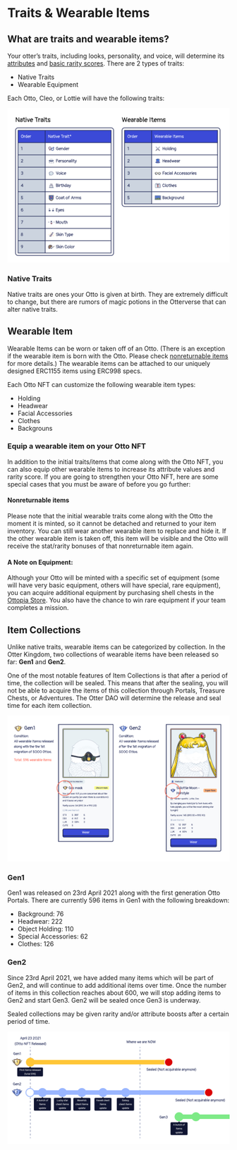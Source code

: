 # Traits & Wearable Items

## What are traits and wearable items?

Your otter’s traits, including looks, personality, and voice, will determine its [attributes](./attributes) and [basic rarity scores](./rarity-farming). There are 2 types of traits:

- Native Traits
- Wearable Equipment

Each Otto, Cleo, or Lottie will have the following traits:

![Traits and Wearable items](img/otto_trait_wearable_item.jpg)



### Native Traits <a href="#native-traits" id="native-traits"></a>

Native traits are ones your Otto is given at birth. They are extremely difficult to change, but there are rumors of magic potions in the Otterverse that can alter native traits.

## Wearable Item <a href="#wearable-item" id="wearable-item"></a>

Wearable Items can be worn or taken off of an Otto. (There is an exception if the wearable item is born with the Otto. Please check [nonreturnable items](#nonreturnable) for more details.​) The wearable items can be attached to our uniquely designed ERC1155 items using ERC998 specs.

Each Otto NFT can customize the following wearable item types:
- Holding
- Headwear
- Facial Accessories
- Clothes
- Backgrouns

### Equip a wearable item on your Otto NFT​ 

In addition to the initial traits/items that come along with the Otto NFT, you can also equip other wearable items to increase its attribute values and rarity score. If you are going to strengthen your Otto NFT, here are some special cases that you must be aware of before you go further:

#### Nonreturnable items <a href="#nonreturnable" id="nonreturnable"></a>

Please note that the initial wearable traits come along with the Otto the moment it is minted, so it cannot be detached and returned to your item inventory. You can still wear another wearable item to replace and hide it. If the other wearable item is taken off, this item will be visible and the Otto will receive the stat/rarity bonuses of that nonreturnable item again.

#### A Note on Equipment:

Although your Otto will be minted with a specific set of equipment (some will have very basic equipment, others will have special, rare equipment), you can acquire additional equipment by purchasing shell chests in the [Ottopia Store](./store). You also have the chance to win rare equipment if your team completes a mission.

## Item Collections  <a href="#item-collection" id="item-collection"></a>

Unlike native traits, wearable items can be categorized by collection. In the Otter Kingdom, two collections of wearable items have been released so far: **Gen1** and **Gen2**.

One of the most notable features of Item Collections is that after a period of time, the collection will be sealed. This means that after the sealing, you will not be able to acquire the items of this collection through Portals, Treasure Chests, or Adventures. The Otter DAO will determine the release and seal time for each item collection.

![Collection](img/collection.jpg)

### Gen1

Gen1 was released on 23rd April 2021 along with the first generation Otto Portals. There are currently 596 items in Gen1 with the following breakdown:
- Background: 76
- Headwear: 222
- Object Holding: 110
- Special Accessories: 62
- Clothes: 126

### Gen2

Since 23rd April 2021, we have added many items which will be part of Gen2, and will continue to add additional items over time. Once the number of items in this collection reaches about 600, we will stop adding items to Gen2 and start Gen3. Gen2 will be sealed once Gen3 is underway. 

Sealed collections may be given rarity and/or attribute boosts after a certain period of time.

![Collection Timeline](img/collection_timeline.jpg)